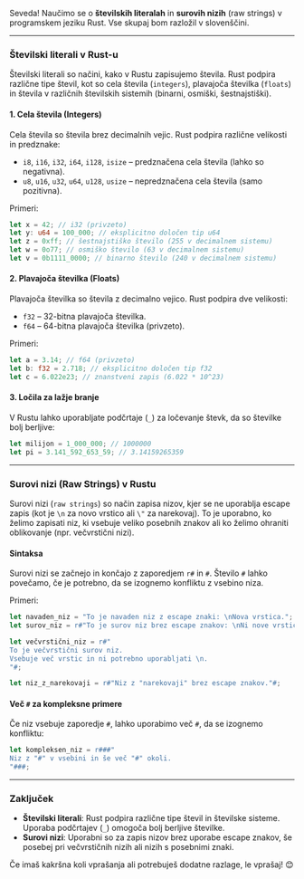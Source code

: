 Seveda! Naučimo se o **številskih literalah** in **surovih nizih** (raw strings) v programskem jeziku Rust. Vse skupaj bom razložil v slovenščini.

---

### Številski literali v Rust-u

Številski literali so načini, kako v Rustu zapisujemo števila. Rust podpira različne tipe števil, kot so cela števila (`integers`), plavajoča številka (`floats`) in števila v različnih številskih sistemih (binarni, osmiški, šestnajstiški).

#### 1. Cela števila (Integers)
Cela števila so števila brez decimalnih vejic. Rust podpira različne velikosti in predznake:

- `i8`, `i16`, `i32`, `i64`, `i128`, `isize` – predznačena cela števila (lahko so negativna).
- `u8`, `u16`, `u32`, `u64`, `u128`, `usize` – nepredznačena cela števila (samo pozitivna).

Primeri:
```rust
let x = 42; // i32 (privzeto)
let y: u64 = 100_000; // eksplicitno določen tip u64
let z = 0xff; // šestnajstiško število (255 v decimalnem sistemu)
let w = 0o77; // osmiško število (63 v decimalnem sistemu)
let v = 0b1111_0000; // binarno število (240 v decimalnem sistemu)
```

#### 2. Plavajoča številka (Floats)
Plavajoča številka so števila z decimalno vejico. Rust podpira dve velikosti:

- `f32` – 32-bitna plavajoča številka.
- `f64` – 64-bitna plavajoča številka (privzeto).

Primeri:
```rust
let a = 3.14; // f64 (privzeto)
let b: f32 = 2.718; // eksplicitno določen tip f32
let c = 6.022e23; // znanstveni zapis (6.022 * 10^23)
```

#### 3. Ločila za lažje branje
V Rustu lahko uporabljate podčrtaje (`_`) za ločevanje števk, da so številke bolj berljive:

```rust
let milijon = 1_000_000; // 1000000
let pi = 3.141_592_653_59; // 3.14159265359
```

---

### Surovi nizi (Raw Strings) v Rustu

Surovi nizi (`raw strings`) so način zapisa nizov, kjer se ne uporablja escape zapis (kot je `\n` za novo vrstico ali `\"` za narekovaj). To je uporabno, ko želimo zapisati niz, ki vsebuje veliko posebnih znakov ali ko želimo ohraniti oblikovanje (npr. večvrstični nizi).

#### Sintaksa
Surovi nizi se začnejo in končajo z zaporedjem `r#` in `#`. Število `#` lahko povečamo, če je potrebno, da se izognemo konfliktu z vsebino niza.

Primeri:
```rust
let navaden_niz = "To je navaden niz z escape znaki: \nNova vrstica.";
let surov_niz = r#"To je surov niz brez escape znakov: \nNi nove vrstice."#;

let večvrstični_niz = r#"
To je večvrstični surov niz.
Vsebuje več vrstic in ni potrebno uporabljati \n.
"#;

let niz_z_narekovaji = r#"Niz z "narekovaji" brez escape znakov."#;
```

#### Več `#` za kompleksne primere
Če niz vsebuje zaporedje `#`, lahko uporabimo več `#`, da se izognemo konfliktu:

```rust
let kompleksen_niz = r###"
Niz z "#" v vsebini in še več "#" okoli.
"###;
```

---

### Zaključek

- **Številski literali**: Rust podpira različne tipe števil in številske sisteme. Uporaba podčrtajev (`_`) omogoča bolj berljive številke.
- **Surovi nizi**: Uporabni so za zapis nizov brez uporabe escape znakov, še posebej pri večvrstičnih nizih ali nizih s posebnimi znaki.

Če imaš kakršna koli vprašanja ali potrebuješ dodatne razlage, le vprašaj! 😊
